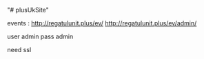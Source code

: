 "# plusUkSite" 



events : http://regatulunit.plus/ev/
http://regatulunit.plus/ev/admin/ 

user admin 
pass admin 


need ssl 
